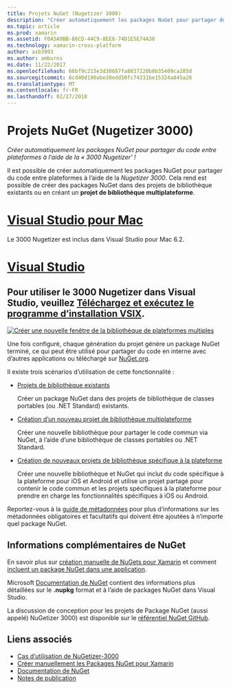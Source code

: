 ```yaml
---
title: Projets NuGet (Nugetizer 3000)
description: "Créer automatiquement les packages NuGet pour partager du code entre plateformes à l’aide de la « 3000 Nugetizer' !"
ms.topic: article
ms.prod: xamarin
ms.assetid: F0A5A9BB-86CD-44C9-8EE8-74D1E5E74A30
ms.technology: xamarin-cross-platform
author: asb3993
ms.author: amburns
ms.date: 11/22/2017
ms.openlocfilehash: 66bf9c215e3d30687fa8037220b8b35409ca285d
ms.sourcegitcommit: 6cd40d190abe38edd50fc74331be15324a845a28
ms.translationtype: MT
ms.contentlocale: fr-FR
ms.lasthandoff: 02/27/2018
---
```

# <a name="nuget-projects-nugetizer-3000"></a>Projets NuGet (Nugetizer 3000)

_Créer automatiquement les packages NuGet pour partager du code entre plateformes à l’aide de la « 3000 Nugetizer' !_

Il est possible de créer automatiquement les packages NuGet pour partager du code entre plateformes à l’aide de la _Nugetizer 3000_. Cela rend est possible de créer des packages NuGet dans des projets de bibliothèque existants ou en créant un **projet de bibliothèque multiplateforme**.

# <a name="visual-studio-for-mactabvsmac"></a>[Visual Studio pour Mac](#tab/vsmac)
Le 3000 Nugetizer est inclus dans Visual Studio pour Mac 6.2.
# <a name="visual-studiotabvswin"></a>[Visual Studio](#tab/vswin)
<a name="to-use-the-nugetizer-3000-in-visual-studio-please-download-and-run-the-vsix-installerhttpbitlynugetizer-2017"></a>Pour utiliser le 3000 Nugetizer dans Visual Studio, veuillez [Téléchargez et exécutez le programme d’installation VSIX](http://bit.ly/nugetizer-2017).
-----



[ ![](images/mulitplatform-library-sml.png "Créer une nouvelle fenêtre de la bibliothèque de plateformes multiples")](images/mulitplatform-library.png)

Une fois configuré, chaque génération du projet génère un package NuGet terminé, ce qui peut être utilisé pour partager du code en interne avec d’autres applications ou téléchargé sur [NuGet.org](https://www.nuget.org).

Il existe trois scénarios d’utilisation de cette fonctionnalité :

- [Projets de bibliothèque existants](existing-library.md)

  Créer un package NuGet dans des projets de bibliothèque de classes portables (ou .NET Standard) existants.

- [Création d’un nouveau projet de bibliothèque multiplateforme](single-codebase.md)

  Créer une nouvelle bibliothèque pour partager le code commun via NuGet, à l’aide d’une bibliothèque de classes portables ou .NET Standard.

- [Création de nouveaux projets de bibliothèque spécifique à la plateforme](platform-specific.md)

  Créer une nouvelle bibliothèque et NuGet qui inclut du code spécifique à la plateforme pour iOS et Android et utilise un projet partagé pour contenir le code commun et les projets spécifiques à la plateforme pour prendre en charge les fonctionnalités spécifiques à iOS ou Android.

Reportez-vous à la [guide de métadonnées](metadata.md) pour plus d’informations sur les métadonnées obligatoires et facultatifs qui doivent être ajoutées à n’importe quel package NuGet.


## <a name="further-nuget-information"></a>Informations complémentaires de NuGet

En savoir plus sur [création manuelle de NuGets pour Xamarin](~/cross-platform/app-fundamentals/nuget-manual.md) et comment [incluent un package NuGet dans une application](https://docs.microsoft.com/visualstudio/mac/nuget-walkthrough).

Microsoft [Documentation de NuGet](https://docs.microsoft.com/nuget/) contient des informations plus détaillées sur le **.nupkg** format et à l’aide de packages NuGet dans Visual Studio.

La discussion de conception pour les projets de Package NuGet (aussi appelé) NuGetizer 3000) est disponible sur le [référentiel NuGet GitHub](https://github.com/NuGet/Home/wiki/NuGetizer-3000).


## <a name="related-links"></a>Liens associés

- [Cas d’utilisation de NuGetizer-3000](https://github.com/NuGet/Home/wiki/NuGetizer-Core-Scenarios)
- [Créer manuellement les Packages NuGet pour Xamarin](~/cross-platform/app-fundamentals/nuget-manual.md)
- [Documentation de NuGet](https://docs.microsoft.com/nuget/)
- [Notes de publication](https://developer.xamarin.com/releases/studio/xamarin.studio_6.2/xamarin.studio_6.2/#NuGetizer_3000)
